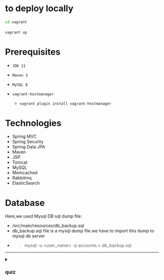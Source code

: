 # to deploy locally

```bash
cd vagrant

vagrant up            
```

# Prerequisites

- `JDK 11`
- `Maven 3`
- `MySQL 8`
- `vagrant-hostmanager`
    
    - ```bash
      vagrant plugin install vagrant-hostmanager
      ```

# Technologies 
- Spring MVC
- Spring Security
- Spring Data JPA
- Maven
- JSP
- Tomcat
- MySQL
- Memcached
- Rabbitmq
- ElasticSearch
# Database
Here,we used Mysql DB 
sql dump file:
- /src/main/resources/db_backup.sql
- db_backup.sql file is a mysql dump file.we have to import this dump to mysql db server
- > mysql -u <user_name> -p accounts < db_backup.sql

___

<details>

   <summary><h3> quiz </h3></summary>

   - ![](./imgs/1.png)
   - ![](./imgs/2.png)
   - ![](./imgs/3.png)

</details>